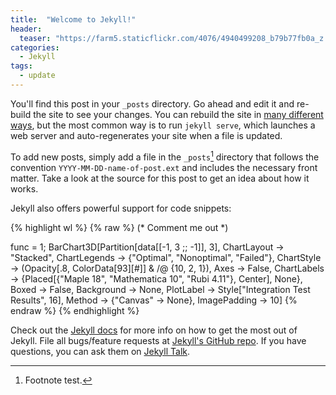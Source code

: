 ```yaml
---
title:  "Welcome to Jekyll!"
header:
  teaser: "https://farm5.staticflickr.com/4076/4940499208_b79b77fb0a_z.jpg"
categories: 
  - Jekyll
tags:
  - update
---
```


You'll find this post in your `_posts` directory. Go ahead and edit it and re-build the site to see your changes. You can rebuild the site in [many different ways](https://jekyllrb.com/docs/usage/), but the most common way is to run `jekyll serve`, which launches a web server and auto-regenerates your site when a file is updated.

To add new posts, simply add a file in the `_posts`[^posts] directory that follows the convention `YYYY-MM-DD-name-of-post.ext` and includes the necessary front matter. Take a look at the source for this post to get an idea about how it works.

[^posts]: Footnote test.

Jekyll also offers powerful support for code snippets:

{% highlight wl %}
{% raw %}
(* Comment me out *)

func = 1;
BarChart3D[Partition[data[[-1, 3 ;; -1]], 3], 
 ChartLayout -> "Stacked", 
 ChartLegends -> {"Optimal", "Nonoptimal", "Failed"}, 
 ChartStyle -> (Opacity[.8, ColorData[93][#]] & /@ {10, 2, 1}), 
 Axes -> False, 
 ChartLabels -> {Placed[{"Maple 18", "Mathematica 10", "Rubi 4.11"}, 
    Center], None}, Boxed -> False, Background -> None, 
 PlotLabel -> Style["Integration Test Results", 16], 
 Method -> {"Canvas" -> None}, ImagePadding -> 10]
{% endraw %}
{% endhighlight %}


Check out the [Jekyll docs][jekyll-docs] for more info on how to get the most out of Jekyll. File all bugs/feature requests at [Jekyll's GitHub repo][jekyll-gh]. If you have questions, you can ask them on [Jekyll Talk][jekyll-talk].

[jekyll-docs]: http://jekyllrb.com/docs/home
[jekyll-gh]:   https://github.com/jekyll/jekyll
[jekyll-talk]: https://talk.jekyllrb.com/